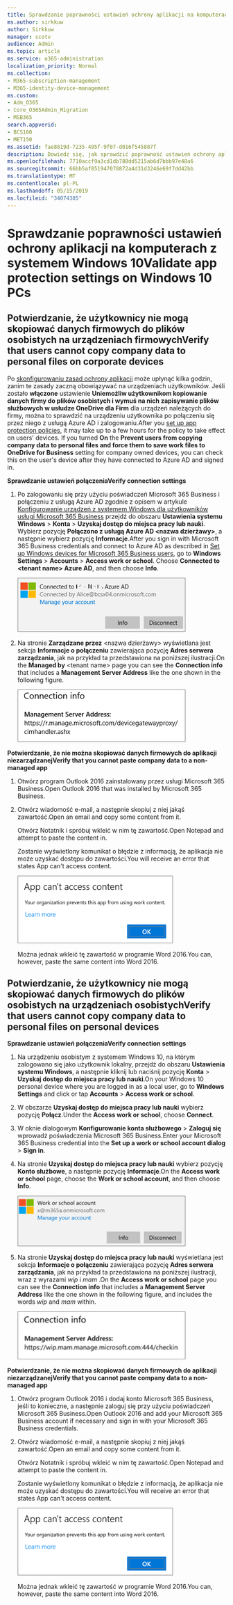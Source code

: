 ```yaml
---
title: Sprawdzanie poprawności ustawień ochrony aplikacji na komputerach z systemem Windows 10
ms.author: sirkkuw
author: Sirkkuw
manager: scotv
audience: Admin
ms.topic: article
ms.service: o365-administration
localization_priority: Normal
ms.collection:
- M365-subscription-management
- M365-identity-device-management
ms.custom:
- Adm_O365
- Core_O365Admin_Migration
- MSB365
search.appverid:
- BCS160
- MET150
ms.assetid: fae8819d-7235-495f-9f07-d016f545887f
description: Dowiedz się, jak sprawdzić poprawność ustawień ochrony aplikacji Microsoft 365 Business w urządzeniach 10 systemu Windows.
ms.openlocfilehash: 7710accf9a3cd1db788dd5215ab6d7bbb97e48a6
ms.sourcegitcommit: 66bb5af851947078872a4d31d3246e69f7dd42bb
ms.translationtype: MT
ms.contentlocale: pl-PL
ms.lasthandoff: 05/15/2019
ms.locfileid: "34074385"
---
```

# <a name="validate-app-protection-settings-on-windows-10-pcs"></a><span data-ttu-id="0501e-103">Sprawdzanie poprawności ustawień ochrony aplikacji na komputerach z systemem Windows 10</span><span class="sxs-lookup"><span data-stu-id="0501e-103">Validate app protection settings on Windows 10 PCs</span></span>

## <a name="verify-that-users-cannot-copy-company-data-to-personal-files-on-corporate-devices"></a><span data-ttu-id="0501e-104">Potwierdzanie, że użytkownicy nie mogą skopiować danych firmowych do plików osobistych na urządzeniach firmowych</span><span class="sxs-lookup"><span data-stu-id="0501e-104">Verify that users cannot copy company data to personal files on corporate devices</span></span>

<span data-ttu-id="0501e-p101">Po [skonfigurowaniu zasad ochrony aplikacji](protection-settings-for-windows-10-devices.md) może upłynąć kilka godzin, zanim te zasady zaczną obowiązywać na urządzeniach użytkowników. Jeśli zostało **włączone** ustawienie **Uniemożliw użytkownikom kopiowanie danych firmy do plików osobistych i wymuś na nich zapisywanie plików służbowych w usłudze OneDrive dla Firm** dla urządzeń należących do firmy, można to sprawdzić na urządzeniu użytkownika po połączeniu się przez niego z usługą Azure AD i zalogowaniu.</span><span class="sxs-lookup"><span data-stu-id="0501e-p101">After you [set up app protection policies](protection-settings-for-windows-10-devices.md), it may take up to a few hours for the policy to take effect on users' devices. If you turned **On** the **Prevent users from copying company data to personal files and force them to save work files to OneDrive for Business** setting for company owned devices, you can check this on the user's device after they have connected to Azure AD and signed in.</span></span> 
  
 <span data-ttu-id="0501e-107">**Sprawdzanie ustawień połączenia**</span><span class="sxs-lookup"><span data-stu-id="0501e-107">**Verify connection settings**</span></span>
  
1. <span data-ttu-id="0501e-p102">Po zalogowaniu się przy użyciu poświadczeń Microsoft 365 Business i połączeniu z usługą Azure AD zgodnie z opisem w artykule [Konfigurowanie urządzeń z systemem Windows dla użytkowników usługi Microsoft 365 Business](set-up-windows-devices.md) przejdź do obszaru **Ustawienia systemu Windows** \> **Konta** \> **Uzyskaj dostęp do miejsca pracy lub nauki**. Wybierz pozycję **Połączono z usługą Azure AD \<nazwa dzierżawy\>**, a następnie wybierz pozycję **Informacje**.</span><span class="sxs-lookup"><span data-stu-id="0501e-p102">After you sign in with Microsoft 365 Business credentials and connect to Azure AD as described in [Set up Windows devices for Microsoft 365 Business users](set-up-windows-devices.md), go to **Windows Settings** \> **Accounts** \> **Access work or school**. Choose **Connected to \<tenant name\> Azure AD**, and then choose **Info**.</span></span>
    
    ![Click or tap Info on the Connected to Azure AD dialog.](media/a36ede2b-d1a0-4d4e-8ea7-af39b4b63890.png)
  
2. <span data-ttu-id="0501e-111">Na stronie **Zarządzane przez** \<nazwa dzierżawy\> wyświetlana jest sekcja **Informacje o połączeniu** zawierająca pozycję **Adres serwera zarządzania**, jak na przykład ta przedstawiona na poniższej ilustracji.</span><span class="sxs-lookup"><span data-stu-id="0501e-111">On the **Managed by** \<tenant name\> page you can see the **Connection info** that includes a **Management Server Address** like the one shown in the following figure.</span></span> 
    
    ![Managed by page shows connection info of the device manager URL.](media/47515a8e-2d0c-4bea-99f0-6b2545b88a11.png)
  
 <span data-ttu-id="0501e-113">**Potwierdzanie, że nie można skopiować danych firmowych do aplikacji niezarządzanej**</span><span class="sxs-lookup"><span data-stu-id="0501e-113">**Verify that you cannot paste company data to a non-managed app**</span></span>
  
1. <span data-ttu-id="0501e-114">Otwórz program Outlook 2016 zainstalowany przez usługi Microsoft 365 Business.</span><span class="sxs-lookup"><span data-stu-id="0501e-114">Open Outlook 2016 that was installed by Microsoft 365 Business.</span></span>
    
2. <span data-ttu-id="0501e-115">Otwórz wiadomość e-mail, a następnie skopiuj z niej jakąś zawartość.</span><span class="sxs-lookup"><span data-stu-id="0501e-115">Open an email and copy some content from it.</span></span>
    
    <span data-ttu-id="0501e-116">Otwórz Notatnik i spróbuj wkleić w nim tę zawartość.</span><span class="sxs-lookup"><span data-stu-id="0501e-116">Open Notepad and attempt to paste the content in.</span></span>
    
    <span data-ttu-id="0501e-117">Zostanie wyświetlony komunikat o błędzie z informacją, że aplikacja nie może uzyskać dostępu do zawartości.</span><span class="sxs-lookup"><span data-stu-id="0501e-117">You will receive an error that states App can't access content.</span></span>
    
    ![A dialog that states app can't access content when you paste into an unmanaged app.](media/5e82b154-cf2f-43c8-ae80-b45d8ad80e56.png)
  
    <span data-ttu-id="0501e-119">Można jednak wkleić tę zawartość w programie Word 2016.</span><span class="sxs-lookup"><span data-stu-id="0501e-119">You can, however, paste the same content into Word 2016.</span></span>
    
## <a name="verify-that-users-cannot-copy-company-data-to-personal-files-on-personal-devices"></a><span data-ttu-id="0501e-120">Potwierdzanie, że użytkownicy nie mogą skopiować danych firmowych do plików osobistych na urządzeniach osobistych</span><span class="sxs-lookup"><span data-stu-id="0501e-120">Verify that users cannot copy company data to personal files on personal devices</span></span>

 <span data-ttu-id="0501e-121">**Sprawdzanie ustawień połączenia**</span><span class="sxs-lookup"><span data-stu-id="0501e-121">**Verify connection settings**</span></span>
  
1. <span data-ttu-id="0501e-122">Na urządzeniu osobistym z systemem Windows 10, na którym zalogowano się jako użytkownik lokalny, przejdź do obszaru **Ustawienia systemu Windows**, a następnie kliknij lub naciśnij pozycję **Konta** \> **Uzyskaj dostęp do miejsca pracy lub nauki**.</span><span class="sxs-lookup"><span data-stu-id="0501e-122">On your Windows 10 personal device where you are logged in as a local user, go to **Windows Settings** and click or tap **Accounts** \> **Access work or school**.</span></span>
    
2. <span data-ttu-id="0501e-123">W obszarze **Uzyskaj dostęp do miejsca pracy lub nauki** wybierz pozycję **Połącz**.</span><span class="sxs-lookup"><span data-stu-id="0501e-123">Under the **Access work or school**, choose **Connect**.</span></span>
    
3. <span data-ttu-id="0501e-124">W oknie dialogowym **Konfigurowanie konta służbowego** \> **Zaloguj się** wprowadź poświadczenia Microsoft 365 Business.</span><span class="sxs-lookup"><span data-stu-id="0501e-124">Enter your Microsoft 365 Business credential into the **Set up a work or school account dialog** \> **Sign in**.</span></span>
    
4. <span data-ttu-id="0501e-125">Na stronie **Uzyskaj dostęp do miejsca pracy lub nauki** wybierz pozycję **Konto służbowe**, a następnie pozycję **Informacje**.</span><span class="sxs-lookup"><span data-stu-id="0501e-125">On the **Access work or school** page, choose the **Work or school account**, and then choose **Info**.</span></span>
    
    ![Click or tap Info on the Work or school account dalog.](media/63bd8b32-cb32-4afa-8ce0-6070ac403abc.png)
  
5. <span data-ttu-id="0501e-127">Na stronie **Uzyskaj dostęp do miejsca pracy lub nauki** wyświetlana jest sekcja **Informacje o połączeniu** zawierająca pozycję **Adres serwera zarządzania**, jak na przykład ta przedstawiona na poniższej ilustracji, wraz z wyrazami  *wip*  i  *mam*  .</span><span class="sxs-lookup"><span data-stu-id="0501e-127">On the **Access work or school** page you can see the **Connection info** that includes a **Management Server Address** like the one shown in the following figure, and includes the words  *wip*  and  *mam*  within.</span></span> 
    
    ![Managed by page shows connection info URL that includes the words mam and wpi.](media/abd4eaf4-44fa-4538-a3e8-1e0d331dfe1e.png)
  
 <span data-ttu-id="0501e-129">**Potwierdzanie, że nie można skopiować danych firmowych do aplikacji niezarządzanej**</span><span class="sxs-lookup"><span data-stu-id="0501e-129">**Verify that you cannot paste company data to a non-managed app**</span></span>
  
1. <span data-ttu-id="0501e-130">Otwórz program Outlook 2016 i dodaj konto Microsoft 365 Business, jeśli to konieczne, a następnie zaloguj się przy użyciu poświadczeń Microsoft 365 Business.</span><span class="sxs-lookup"><span data-stu-id="0501e-130">Open Outlook 2016 and add your Microsoft 365 Business account if necessary and sign in with your Microsoft 365 Business credentials.</span></span>
    
2. <span data-ttu-id="0501e-131">Otwórz wiadomość e-mail, a następnie skopiuj z niej jakąś zawartość.</span><span class="sxs-lookup"><span data-stu-id="0501e-131">Open an email and copy some content from it.</span></span>
    
    <span data-ttu-id="0501e-132">Otwórz Notatnik i spróbuj wkleić w nim tę zawartość.</span><span class="sxs-lookup"><span data-stu-id="0501e-132">Open Notepad and attempt to paste the content in.</span></span>
    
    <span data-ttu-id="0501e-133">Zostanie wyświetlony komunikat o błędzie z informacją, że aplikacja nie może uzyskać dostępu do zawartości.</span><span class="sxs-lookup"><span data-stu-id="0501e-133">You will receive an error that states App can't access content.</span></span>
    
    ![A dialog that states app can't access content when you paste into an unmanaged app.](media/5e82b154-cf2f-43c8-ae80-b45d8ad80e56.png)
  
    <span data-ttu-id="0501e-135">Można jednak wkleić tę zawartość w programie Word 2016.</span><span class="sxs-lookup"><span data-stu-id="0501e-135">You can, however, paste the same content into Word 2016.</span></span>
    

